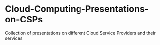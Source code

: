 # Cloud-Computing-Presentations-on-CSPs
Collection of presentations on different Cloud Service Providers and their services
